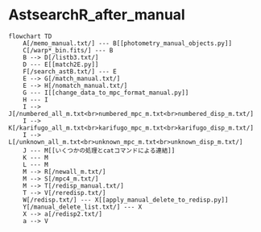 # AstsearchR_after_manual

```mermaid
flowchart TD
    A[/memo_manual.txt/] --- B[[photometry_manual_objects.py]]
    C[/warp*_bin.fits/] --- B
    B --> D[/listb3.txt/]
    D --- E[[match2E.py]]
    F[/search_astB.txt/] --- E
    E --> G[/match_manual.txt/]
    E --> H[/nomatch_manual.txt/]
    G --- I[[change_data_to_mpc_format_manual.py]]
    H --- I
    I --> J[/numbered_all_m.txt<br>numbered_mpc_m.txt<br>numbered_disp_m.txt/]
    I --> K[/karifugo_all_m.txt<br>karifugo_mpc_m.txt<br>karifugo_disp_m.txt/]
    I --> L[/unknown_all_m.txt<br>unknown_mpc_m.txt<br>unknown_disp_m.txt/]
    J --- M[[いくつかの処理とcatコマンドによる連結]]
    K --- M
    L --- M
    M --> R[/newall_m.txt/]
    M --> S[/mpc4_m.txt/]
    M --> T[/redisp_manual.txt/]
    T --> V[/reredisp.txt/]
    W[/redisp.txt/] --- X[[apply_manual_delete_to_redisp.py]]
    Y[/manual_delete_list.txt/] --- X
    X --> a[/redisp2.txt/]
    a --> V
``````

<!--
    click B "https://github.com/COIAS-program/COIAS_program_github/blob/main/src8_astsearch_manual/photometry_manual_objects.py"
    click E "https://github.com/COIAS-program/COIAS_program_github/blob/main/src8_astsearch_manual/match2E.py"
    click I "https://github.com/COIAS-program/COIAS_program_github/blob/main/src8_astsearch_manual/change_data_to_mpc_format_manual.py"
    click Q "https://github.com/COIAS-program/COIAS_program_github/blob/main/src8_astsearch_manual/make_mpc4_newall_and_redisp_manual.py"
    click X "https://github.com/COIAS-program/COIAS_program_github/blob/main/src8_astsearch_manual/apply_manual_delete_to_redisp.py"
    
    click A "https://github.com/COIAS-program/COIAS_program_github/blob/main/flowcharts/sample6/memo_manual.txt"
    click D "https://github.com/COIAS-program/COIAS_program_github/blob/main/flowcharts/sample6/listb3.txt"
    click F "https://github.com/COIAS-program/COIAS_program_github/blob/main/flowcharts/sample3/search_astB.txt"
    click G "https://github.com/COIAS-program/COIAS_program_github/blob/main/flowcharts/sample6/match_manual.txt"
    click H "https://github.com/COIAS-program/COIAS_program_github/blob/main/flowcharts/sample6/nomatch_manual.txt"
    click J "https://github.com/COIAS-program/COIAS_program_github/blob/main/flowcharts/sample6/numbered_all_mpc_disp_m.txt"
    click K "https://github.com/COIAS-program/COIAS_program_github/blob/main/flowcharts/sample6/karifugo_all_mpc_disp_m.txt"
    click L "https://github.com/COIAS-program/COIAS_program_github/blob/main/flowcharts/sample6/unknown_all_mpc_disp_m.txt"
    click N "https://github.com/COIAS-program/COIAS_program_github/blob/main/flowcharts/sample6/all_m.txt"
    click O "https://github.com/COIAS-program/COIAS_program_github/blob/main/flowcharts/sample6/mpc_m.txt"
    click P "https://github.com/COIAS-program/COIAS_program_github/blob/main/flowcharts/sample6/disp_m.txt"
    click R "https://github.com/COIAS-program/COIAS_program_github/blob/main/flowcharts/sample6/newall_m.txt"
    click S "https://github.com/COIAS-program/COIAS_program_github/blob/main/flowcharts/sample6/mpc4_m.txt"
    click T "https://github.com/COIAS-program/COIAS_program_github/blob/main/flowcharts/sample6/redisp_manual.txt"
    click U "https://github.com/COIAS-program/COIAS_program_github/blob/main/flowcharts/sample6/H_conversion_list_manual.txt"
    click V "https://github.com/COIAS-program/COIAS_program_github/blob/main/flowcharts/sample6/reredisp.txt"
    click W "https://github.com/COIAS-program/COIAS_program_github/blob/main/flowcharts/sample5/redisp.txt"
    click Y "https://github.com/COIAS-program/COIAS_program_github/blob/main/flowcharts/sample6/manual_delete_list.txt"
    click Z "https://github.com/COIAS-program/COIAS_program_github/blob/main/flowcharts/sample5/H_conversion_list.txt"
    click a "https://github.com/COIAS-program/COIAS_program_github/blob/main/flowcharts/sample6/redisp2.txt"
    click b "https://github.com/COIAS-program/COIAS_program_github/blob/main/flowcharts/sample6/manual_delete_list2.txt"
-->